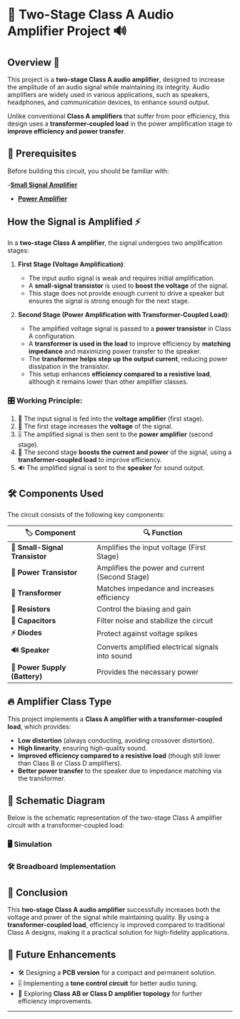 # 🎵 Two-Stage Class A Audio Amplifier Project 🔊

## Overview 🚀
This project is a **two-stage Class A audio amplifier**, designed to increase the amplitude of an audio signal while maintaining its integrity. Audio amplifiers are widely used in various applications, such as speakers, headphones, and communication devices, to enhance sound output.

Unlike conventional **Class A amplifiers** that suffer from poor efficiency, this design uses a **transformer-coupled load** in the power amplification stage to **improve efficiency and power transfer**.

## 📌 Prerequisites

Before building this circuit, you should be familiar with:

-**[Small Signal Amplifier](../../BJT_Circuits/Small_Signal_Amplifier)**
- **[Power Amplifier](../../BJT_Circuits/Power_Amplifier)**

## How the Signal is Amplified ⚡
In a **two-stage Class A amplifier**, the signal undergoes two amplification stages:

1. **First Stage (Voltage Amplification)**:  
   - The input audio signal is weak and requires initial amplification.
   - A **small-signal transistor** is used to **boost the voltage** of the signal.
   - This stage does not provide enough current to drive a speaker but ensures the signal is strong enough for the next stage.

2. **Second Stage (Power Amplification with Transformer-Coupled Load)**:  
   - The amplified voltage signal is passed to a **power transistor** in Class A configuration.
   - A **transformer is used in the load** to improve efficiency by **matching impedance** and maximizing power transfer to the speaker.
   - The **transformer helps step up the output current**, reducing power dissipation in the transistor.
   - This setup enhances **efficiency compared to a resistive load**, although it remains lower than other amplifier classes.

### 🎛️ Working Principle:
1. 🎤 The input signal is fed into the **voltage amplifier** (first stage).
2. 📢 The first stage increases the **voltage** of the signal.
3. 🎚️ The amplified signal is then sent to the **power amplifier** (second stage).
4. 🔋 The second stage **boosts the current and power** of the signal, using a **transformer-coupled load** to improve efficiency.
5. 🔊 The amplified signal is sent to the **speaker** for sound output.

## 🛠 Components Used
The circuit consists of the following key components:

| 🏷️ Component | 🔍 Function |
|------------------|----------|
| **🔼  Small-Signal Transistor** | Amplifies the input voltage (First Stage) |
| **🔼  Power Transistor** | Amplifies the power and current (Second Stage) |
| **🔄 Transformer** | Matches impedance and increases efficiency |
| **📏 Resistors** | Control the biasing and gain |
| **🔵 Capacitors** | Filter noise and stabilize the circuit |
| **⚡ Diodes** | Protect against voltage spikes |
| **🔊 Speaker** | Converts amplified electrical signals into sound |
| **🔋 Power Supply (Battery)** | Provides the necessary power |

## 🔥 Amplifier Class Type
This project implements a **Class A amplifier with a transformer-coupled load**, which provides:
- **Low distortion** (always conducting, avoiding crossover distortion).
- **High linearity**, ensuring high-quality sound.
- **Improved efficiency compared to a resistive load** (though still lower than Class B or Class D amplifiers).
- **Better power transfer** to the speaker due to impedance matching via the transformer.

## 📜 Schematic Diagram
Below is the schematic representation of the two-stage Class A amplifier circuit with a transformer-coupled load:


### **🖥️ Simulation**


### **🛠 Breadboard Implementation**


## 🎯 Conclusion
This **two-stage Class A audio amplifier** successfully increases both the voltage and power of the signal while maintaining quality. By using a **transformer-coupled load**, efficiency is improved compared to traditional Class A designs, making it a practical solution for high-fidelity applications.

## 🚀 Future Enhancements
- 🛠 Designing a **PCB version** for a compact and permanent solution.
- 🎚️ Implementing a **tone control circuit** for better audio tuning.
- 🔋 Exploring **Class AB or Class D amplifier topology** for further efficiency improvements.

---

